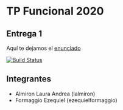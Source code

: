 # TP Funcional 2020

## Entrega 1

Aquí te dejamos el [enunciado](https://docs.google.com/document/d/1ICXQPRCDnLsF6xQoJnTkQbaDi-Jgub6O6s5y0DDPvfE/edit#)

[![Build Status](https://www.travis-ci.com/pdep-mn-utn/tp-funcional-taller-mecanico-primavera-0.svg?token=7zzBtZipH2kXWuhfRdUe&branch=master)](https://www.travis-ci.com/pdep-mn-utn/tp-funcional-taller-mecanico-primavera-0)

## Integrantes

- Almiron Laura Andrea (lalmiron)
- Formaggio Ezequiel (ezequielformaggio)


